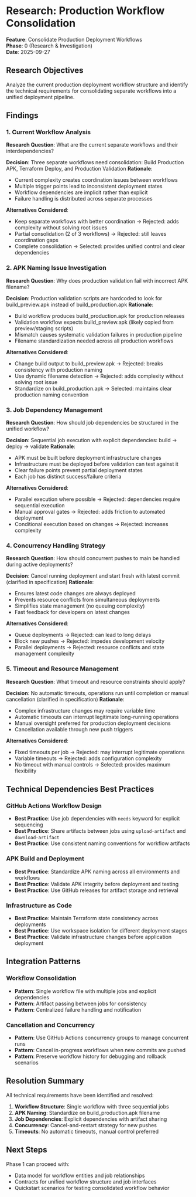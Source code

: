 # Research: Production Workflow Consolidation

**Feature**: Consolidate Production Deployment Workflows  
**Phase**: 0 (Research & Investigation)  
**Date**: 2025-09-27

## Research Objectives

Analyze the current production deployment workflow structure and identify the technical requirements for consolidating separate workflows into a unified deployment pipeline.

## Findings

### 1. Current Workflow Analysis

**Research Question**: What are the current separate workflows and their interdependencies?

**Decision**: Three separate workflows need consolidation: Build Production APK, Terraform Deploy, and Production Validation
**Rationale**: 
- Current complexity creates coordination issues between workflows
- Multiple trigger points lead to inconsistent deployment states
- Workflow dependencies are implicit rather than explicit
- Failure handling is distributed across separate processes

**Alternatives Considered**:
- Keep separate workflows with better coordination → Rejected: adds complexity without solving root issues
- Partial consolidation (2 of 3 workflows) → Rejected: still leaves coordination gaps
- Complete consolidation → Selected: provides unified control and clear dependencies

### 2. APK Naming Issue Investigation

**Research Question**: Why does production validation fail with incorrect APK filename?

**Decision**: Production validation scripts are hardcoded to look for build_preview.apk instead of build_production.apk
**Rationale**:
- Build workflow produces build_production.apk for production releases
- Validation workflow expects build_preview.apk (likely copied from preview/staging scripts)
- Mismatch causes systematic validation failures in production pipeline
- Filename standardization needed across all production workflows

**Alternatives Considered**:
- Change build output to build_preview.apk → Rejected: breaks consistency with production naming
- Use dynamic filename detection → Rejected: adds complexity without solving root issue
- Standardize on build_production.apk → Selected: maintains clear production naming convention

### 3. Job Dependency Management

**Research Question**: How should job dependencies be structured in the unified workflow?

**Decision**: Sequential job execution with explicit dependencies: build → deploy → validate
**Rationale**:
- APK must be built before deployment infrastructure changes
- Infrastructure must be deployed before validation can test against it
- Clear failure points prevent partial deployment states
- Each job has distinct success/failure criteria

**Alternatives Considered**:
- Parallel execution where possible → Rejected: dependencies require sequential execution
- Manual approval gates → Rejected: adds friction to automated deployment
- Conditional execution based on changes → Rejected: increases complexity

### 4. Concurrency Handling Strategy

**Research Question**: How should concurrent pushes to main be handled during active deployments?

**Decision**: Cancel running deployment and start fresh with latest commit (clarified in specification)
**Rationale**:
- Ensures latest code changes are always deployed
- Prevents resource conflicts from simultaneous deployments
- Simplifies state management (no queuing complexity)
- Fast feedback for developers on latest changes

**Alternatives Considered**:
- Queue deployments → Rejected: can lead to long delays
- Block new pushes → Rejected: impedes development velocity
- Parallel deployments → Rejected: resource conflicts and state management complexity

### 5. Timeout and Resource Management

**Research Question**: What timeout and resource constraints should apply?

**Decision**: No automatic timeouts, operations run until completion or manual cancellation (clarified in specification)
**Rationale**:
- Complex infrastructure changes may require variable time
- Automatic timeouts can interrupt legitimate long-running operations
- Manual oversight preferred for production deployment decisions
- Cancellation available through new push triggers

**Alternatives Considered**:
- Fixed timeouts per job → Rejected: may interrupt legitimate operations
- Variable timeouts → Rejected: adds configuration complexity
- No timeout with manual controls → Selected: provides maximum flexibility

## Technical Dependencies Best Practices

### GitHub Actions Workflow Design
- **Best Practice**: Use job dependencies with `needs` keyword for explicit sequencing
- **Best Practice**: Share artifacts between jobs using `upload-artifact` and `download-artifact`
- **Best Practice**: Use consistent naming conventions for workflow artifacts

### APK Build and Deployment
- **Best Practice**: Standardize APK naming across all environments and workflows
- **Best Practice**: Validate APK integrity before deployment and testing
- **Best Practice**: Use GitHub releases for artifact storage and retrieval

### Infrastructure as Code
- **Best Practice**: Maintain Terraform state consistency across deployments
- **Best Practice**: Use workspace isolation for different deployment stages
- **Best Practice**: Validate infrastructure changes before application deployment

## Integration Patterns

### Workflow Consolidation
- **Pattern**: Single workflow file with multiple jobs and explicit dependencies
- **Pattern**: Artifact passing between jobs for consistency
- **Pattern**: Centralized failure handling and notification

### Cancellation and Concurrency
- **Pattern**: Use GitHub Actions concurrency groups to manage concurrent runs
- **Pattern**: Cancel in-progress workflows when new commits are pushed
- **Pattern**: Preserve workflow history for debugging and rollback scenarios

## Resolution Summary

All technical requirements have been identified and resolved:

1. **Workflow Structure**: Single workflow with three sequential jobs
2. **APK Naming**: Standardize on build_production.apk filename
3. **Job Dependencies**: Explicit dependencies with artifact sharing
4. **Concurrency**: Cancel-and-restart strategy for new pushes
5. **Timeouts**: No automatic timeouts, manual control preferred

## Next Steps

Phase 1 can proceed with:
- Data model for workflow entities and job relationships
- Contracts for unified workflow structure and job interfaces
- Quickstart scenarios for testing consolidated workflow behavior